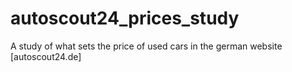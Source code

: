# autoscout24_prices_study

A study of what sets the price of used cars in the german website [autoscout24.de]
